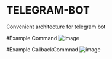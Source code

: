 # TELEGRAM-BOT

Convenient architecture for telegram bot 

#Example Command
![image](https://user-images.githubusercontent.com/81651689/193475479-b1284b84-34ef-4bf6-b2eb-e467d6305233.png)

#Example CallbackCommnad
![image](https://user-images.githubusercontent.com/81651689/193475499-e71ac165-7c1a-4b85-bed7-ab17b7d97243.png)


